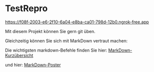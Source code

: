 # TestRepro
https://f08f-2003-e6-2f10-6a04-e8ba-ca01-798d-12b0.ngrok-free.app

Mit diesem Projekt können Sie gern git üben.

Gleichzeitig können Sie sich mit MarkDown vertraut machen:

Die wichtigsten markdown-Befehle finden Sie hier:
[MarkDown-Kurzübersicht](https://www.markdownguide.org/cheat-sheet/)

und hier:
[MarkDown-Poster](https://www.heise.de/downloads/18/1/1/6/7/1/0/3/Markdown-CheatSheet-Deutsch.pdf)



